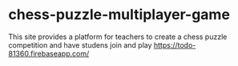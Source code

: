 # chess-puzzle-multiplayer-game
This site provides a platform for teachers to create a chess puzzle competition and have studens join and play
https://todo-81360.firebaseapp.com/
